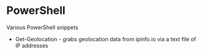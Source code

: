 # PowerShell

Various PowerShell snippets
* Get-Geolocation - grabs geolocation data from ipinfo.io via a text file of IP addresses
